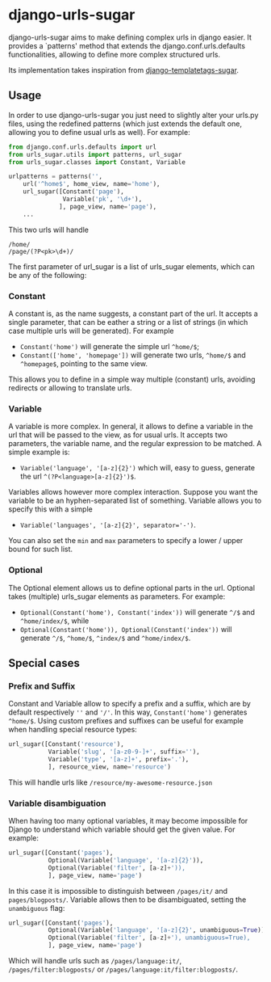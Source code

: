 django-urls-sugar
=================

django-urls-sugar aims to make defining complex urls in django easier.
It provides a `patterns' method that extends the django.conf.urls.defaults functionalities, allowing to define more complex structured urls.

Its implementation takes inspiration from [django-templatetags-sugar](http://github.com/alex/django-templatetag-sugar).

Usage
-----

In order to use django-urls-sugar you just need to slightly alter your urls.py files, using the redefined patterns (which just extends the default one, allowing you to define usual urls as well). For example:

```python
from django.conf.urls.defaults import url
from urls_sugar.utils import patterns, url_sugar
from urls_sugar.classes import Constant, Variable

urlpatterns = patterns('',
    url('^home$', home_view, name='home'),
    url_sugar([Constant('page'),
               Variable('pk', '\d+'),
              ], page_view, name='page'),
    ...
```

This two urls will handle

```
/home/
/page/(?P<pk>\d+)/
```

The first parameter of url_sugar is a list of urls_sugar elements, which can be any of the following:

### Constant
A constant is, as the name suggests, a constant part of the url. It accepts a single parameter, that can be eather a string or a list of strings (in which case multiple urls will be generated). For example

* `Constant('home')` will generate the simple url `^home/$`;
* `Constant(['home', 'homepage'])` will generate two urls, `^home/$` and `^homepage$`, pointing to the same view.

This allows you to define in a simple way multiple (constant) urls, avoiding redirects or allowing to translate urls.


### Variable
A variable is more complex. In general, it allows to define a variable in the url that will be passed to the view, as for usual urls. It accepts two parameters, the variable name, and the regular expression to be matched. A simple example is:

* `Variable('language', '[a-z]{2}')` which will, easy to guess, generate the url `^(?P<language>[a-z]{2}')$`.

Variables allows however more complex interaction. Suppose you want the variable to be an hyphen-separated list of something. Variable allows you to specify this with a simple

* `Variable('languages', '[a-z]{2}', separator='-')`.

You can also set the `min` and `max` parameters to specify a lower / upper bound for such list.


### Optional
The Optional element allows us to define optional parts in the url. Optional takes (multiple) urls_sugar elements as parameters. For example:

* `Optional(Constant('home'), Constant('index'))` will generate `^/$` and `^home/index/$`, while
* `Optional(Constant('home')), Optional(Constant('index'))` will generate `^/$`, `^home/$`, `^index/$` and `^home/index/$`.


Special cases
-------------

### Prefix and Suffix
Constant and Variable allow to specify a prefix and a suffix, which are by default respectively `''` and `'/'`. In this way, `Constant('home')` generates `^home/$`. Using custom prefixes and suffixes can be useful for example when handling special resource types:

```python
url_sugar([Constant('resource'),
           Variable('slug', '[a-z0-9-]+', suffix=''),
           Variable('type', '[a-z]+', prefix='.'),
           ], resource_view, name='resource')
```

This will handle urls like `/resource/my-awesome-resource.json`


### Variable disambiguation
When having too many optional variables, it may become impossible for Django to understand which variable should get the given value. For example:

```python
url_sugar([Constant('pages'),
           Optional(Variable('language', '[a-z]{2}')),
           Optional(Variable('filter', [a-z]+')),
           ], page_view, name='page')
```

In this case it is impossible to distinguish between `/pages/it/` and `pages/blogposts/`. Variable allows then to be disambiguated, setting the `unambiguous` flag:

```python
url_sugar([Constant('pages'),
           Optional(Variable('language', '[a-z]{2}', unambiguous=True)),
           Optional(Variable('filter', [a-z]+'), unambiguous=True),
           ], page_view, name='page')
```

Which will handle urls such as `/pages/language:it/`, `/pages/filter:blogposts/` or `/pages/language:it/filter:blogposts/`.
